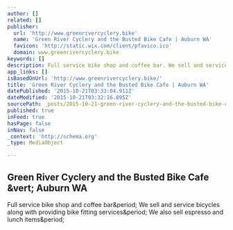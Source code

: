 ```yaml
---
author: []
related: []
publisher:
  url: 'http://www.greenrivercyclery.bike'
  name: 'Green River Cyclery and the Busted Bike Cafe | Auburn WA'
  favicon: 'http://static.wix.com/client/pfavico.ico'
  domain: www.greenrivercyclery.bike
keywords: []
description: Full service bike shop and coffee bar. We sell and service bicycles along with providing bike fitting services. We also sell espresso and lunch items.
app_links: []
isBasedOnUrl: 'http://www.greenrivercyclery.bike/'
title: 'Green River Cyclery and the Busted Bike Cafe | Auburn WA'
datePublished: '2015-10-21T03:33:04.911Z'
dateModified: '2015-10-21T03:32:16.895Z'
sourcePath: _posts/2015-10-21-green-river-cyclery-and-the-busted-bike-cafe-or-auburn-wa.md
published: true
inFeed: true
hasPage: false
inNav: false
_context: 'http://schema.org'
_type: MediaObject

---
```

<article style=""><h1>Green River Cyclery and the Busted Bike Cafe &amp;vert; Auburn WA</h1><p>Full service bike shop and coffee bar&amp;period; We sell and service bicycles along with providing bike fitting services&amp;period; We also sell espresso and lunch items&amp;period;</p></article>